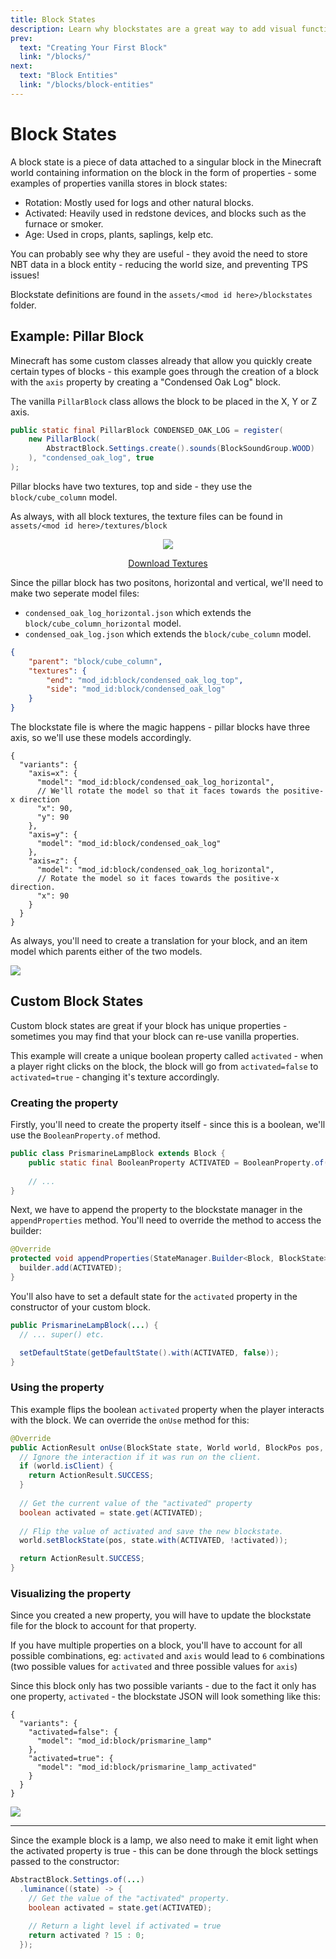 ```yaml
---
title: Block States
description: Learn why blockstates are a great way to add visual functionality to your blocks.
prev:
  text: "Creating Your First Block"
  link: "/blocks/"
next:
  text: "Block Entities"
  link: "/blocks/block-entities"
---
```


# Block States

A block state is a piece of data attached to a singular block in the Minecraft world containing information on the block in the form of properties - some examples of properties vanilla stores in block states:

- Rotation: Mostly used for logs and other natural blocks.
- Activated: Heavily used in redstone devices, and blocks such as the furnace or smoker.
- Age: Used in crops, plants, saplings, kelp etc.
  
You can probably see why they are useful - they avoid the need to store NBT data in a block entity - reducing the world size, and preventing TPS issues!

Blockstate definitions are found in the `assets/<mod id here>/blockstates` folder.

## Example: Pillar Block

Minecraft has some custom classes already that allow you quickly create certain types of blocks - this example goes through the creation of a block with the `axis` property by creating a "Condensed Oak Log" block.

The vanilla `PillarBlock` class allows the block to be placed in the X, Y or Z axis.

```java
public static final PillarBlock CONDENSED_OAK_LOG = register(
    new PillarBlock(
        AbstractBlock.Settings.create().sounds(BlockSoundGroup.WOOD)
    ), "condensed_oak_log", true
);
```

Pillar blocks have two textures, top and side - they use the `block/cube_column` model.

As always, with all block textures, the texture files can be found in `assets/<mod id here>/textures/block`

<div align="center">

![](./_assets/blockstates_0_large.png)

<a href="./_assets/blockstates_0.zip" target="_blank">
Download Textures
</a>

</div>

Since the pillar block has two positons, horizontal and vertical, we'll need to make two seperate model files:

- `condensed_oak_log_horizontal.json` which extends the `block/cube_column_horizontal` model.
- `condensed_oak_log.json` which extends the `block/cube_column` model.

```json
{
    "parent": "block/cube_column",
    "textures": {
        "end": "mod_id:block/condensed_oak_log_top",
        "side": "mod_id:block/condensed_oak_log"
    }
}
```

The blockstate file is where the magic happens - pillar blocks have three axis, so we'll use these models accordingly.

```jsonc
{
  "variants": {
    "axis=x": {
      "model": "mod_id:block/condensed_oak_log_horizontal",
      // We'll rotate the model so that it faces towards the positive-x direction
      "x": 90,
      "y": 90
    },
    "axis=y": {
      "model": "mod_id:block/condensed_oak_log"
    },
    "axis=z": {
      "model": "mod_id:block/condensed_oak_log_horizontal",
      // Rotate the model so it faces towards the positive-x direction.
      "x": 90
    }
  }
}
```

As always, you'll need to create a translation for your block, and an item model which parents either of the two models.

![](./_assets/blockstates_1.png)

## Custom Block States

Custom block states are great if your block has unique properties - sometimes you may find that your block can re-use vanilla properties.

This example will create a unique boolean property called `activated` - when a player right clicks on the block, the block will go from `activated=false` to `activated=true` - changing it's texture accordingly.

### Creating the property

Firstly, you'll need to create the property itself - since this is a boolean, we'll use the `BooleanProperty.of` method.

```java
public class PrismarineLampBlock extends Block {
    public static final BooleanProperty ACTIVATED = BooleanProperty.of("activated");
    
    // ...
}
```

Next, we have to append the property to the blockstate manager in the `appendProperties` method. You'll need to override the method to access the builder:

```java
@Override
protected void appendProperties(StateManager.Builder<Block, BlockState> builder) {
  builder.add(ACTIVATED);
}
```

You'll also have to set a default state for the `activated` property in the constructor of your custom block.

```java
public PrismarineLampBlock(...) {
  // ... super() etc.

  setDefaultState(getDefaultState().with(ACTIVATED, false));
}
```

### Using the property

This example flips the boolean `activated` property when the player interacts with the block. We can override the `onUse` method for this:

```java
@Override
public ActionResult onUse(BlockState state, World world, BlockPos pos, PlayerEntity player, Hand hand, BlockHitResult hit) {
  // Ignore the interaction if it was run on the client.
  if (world.isClient) {
    return ActionResult.SUCCESS;
  }
        
  // Get the current value of the "activated" property
  boolean activated = state.get(ACTIVATED);
        
  // Flip the value of activated and save the new blockstate.
  world.setBlockState(pos, state.with(ACTIVATED, !activated));

  return ActionResult.SUCCESS;
}
```

### Visualizing the property

Since you created a new property, you will have to update the blockstate file for the block to account for that property.

If you have multiple properties on a block, you'll have to account for all possible combinations, eg: `activated` and `axis` would lead to `6` combinations (two possible values for `activated` and three possible values for `axis`) 

Since this block only has two possible variants - due to the fact it only has one property, `activated` - the blockstate JSON will look something like this:

```jsonc
{
  "variants": {
    "activated=false": { 
      "model": "mod_id:block/prismarine_lamp" 
    },
    "activated=true": { 
      "model": "mod_id:block/prismarine_lamp_activated" 
    }
  }
}
```

![](./_assets/blockstates_2.webp)

<hr />

Since the example block is a lamp, we also need to make it emit light when the activated property is true - this can be done through the block settings passed to the constructor:

```java
AbstractBlock.Settings.of(...)
  .luminance((state) -> {
    // Get the value of the "activated" property.
    boolean activated = state.get(ACTIVATED);

    // Return a light level if activated = true
    return activated ? 15 : 0;
  });
```